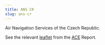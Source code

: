 ```yaml
---
title: ANS CR
slug: ans-cr
---
```


Air Navigation Services of the Czech Republic.

See the relevant [leaflet][leaf] from the [ACE] Report.

[leaf]: /library/ace/ansp-factsheets/ANS%20CR.pdf "ACE Benchmarking Report Factsheet: ANS CR"

[ACE]: https://www.eurocontrol.int/sites/default/files/2022-06/eurocontrol-ace-2020-benchmarking-report.pdf "ACE 2020 Benchmarking Report"
